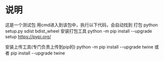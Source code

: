 # 说明
这是一个测试包
用cmd进入到该包中，执行以下代码，会自动找到
打包
python setup.py sdist bdist_wheel
安装打包工具
python -m pip install --upgrade setup 
https://pypi.org/

安装上传工具(专门负责上传到pip的)
python -m pip install --upgrade twine
或者
pip install --upgrade twine
